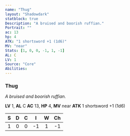 ```yaml
---
name: "Thug"
layout: "Shadowdark"
statblock: true
Description: "A bruised and boorish ruffian."
Portrait: ""
ac: 13
hp: 4
ATK: "1 shortsword +1 (1d6)"
MV: "near"
Stats: [1, 0, 0, -1, 1, -1]
AL: C
LV: 1
Source: "Core"
Abilities:
---
```


### Thug

_A bruised and boorish ruffian._

**LV** 1, **AL** C
**AC** 13, **HP** 4, **MV** near
**ATK** 1 shortsword +1 (1d6)

|  S  |  D  |  C  |  I  |  W  |  Ch  |
|:---:|:---:|:---:|:---:|:---:|:----:|
| 1 | 0 | 0 | -1 | 1 | -1 |

